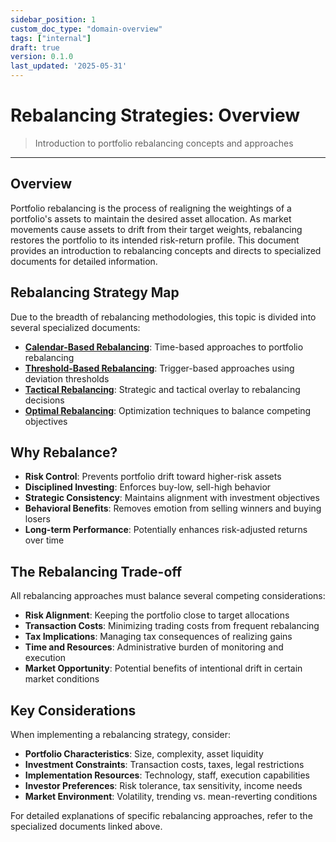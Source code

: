 ```yaml
---
sidebar_position: 1
custom_doc_type: "domain-overview"
tags: ["internal"]
draft: true
version: 0.1.0
last_updated: '2025-05-31'
---
```


# Rebalancing Strategies: Overview

> Introduction to portfolio rebalancing concepts and approaches

---

## Overview

Portfolio rebalancing is the process of realigning the weightings of a portfolio's assets to maintain the desired asset allocation. As market movements cause assets to drift from their target weights, rebalancing restores the portfolio to its intended risk-return profile. This document provides an introduction to rebalancing concepts and directs to specialized documents for detailed information.

## Rebalancing Strategy Map

Due to the breadth of rebalancing methodologies, this topic is divided into several specialized documents:

* **[Calendar-Based Rebalancing](./calendar-rebalancing.md)**: Time-based approaches to portfolio rebalancing
* **[Threshold-Based Rebalancing](./threshold-rebalancing.md)**: Trigger-based approaches using deviation thresholds
* **[Tactical Rebalancing](./tactical-rebalancing.md)**: Strategic and tactical overlay to rebalancing decisions
* **[Optimal Rebalancing](./optimal-rebalancing.md)**: Optimization techniques to balance competing objectives

## Why Rebalance?

* **Risk Control**: Prevents portfolio drift toward higher-risk assets
* **Disciplined Investing**: Enforces buy-low, sell-high behavior
* **Strategic Consistency**: Maintains alignment with investment objectives
* **Behavioral Benefits**: Removes emotion from selling winners and buying losers
* **Long-term Performance**: Potentially enhances risk-adjusted returns over time

## The Rebalancing Trade-off

All rebalancing approaches must balance several competing considerations:

* **Risk Alignment**: Keeping the portfolio close to target allocations
* **Transaction Costs**: Minimizing trading costs from frequent rebalancing
* **Tax Implications**: Managing tax consequences of realizing gains
* **Time and Resources**: Administrative burden of monitoring and execution
* **Market Opportunity**: Potential benefits of intentional drift in certain market conditions

## Key Considerations

When implementing a rebalancing strategy, consider:

* **Portfolio Characteristics**: Size, complexity, asset liquidity
* **Investment Constraints**: Transaction costs, taxes, legal restrictions
* **Implementation Resources**: Technology, staff, execution capabilities
* **Investor Preferences**: Risk tolerance, tax sensitivity, income needs
* **Market Environment**: Volatility, trending vs. mean-reverting conditions

For detailed explanations of specific rebalancing approaches, refer to the specialized documents linked above.